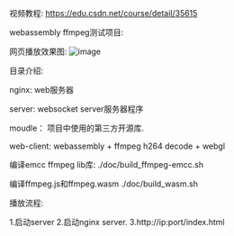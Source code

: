 视频教程:
https://edu.csdn.net/course/detail/35615

webassembly ffmpeg测试项目:

网页播放效果图:
![image](https://user-images.githubusercontent.com/18042866/126866328-39936e79-032c-4305-a1a2-7c39c8e5531c.png)

目录介绍:

nginx:
web服务器

server: 
websocket server服务器程序

moudle： 
项目中使用的第三方开源库.

web-client:
webassembly + ffmpeg h264 decode + webgl

编译emcc ffmpeg  lib库:
./doc/build_ffmpeg-emcc.sh

编译ffmpeg.js和ffmpeg.wasm
./doc/build_wasm.sh

播放流程:

1.启动server
2.启动nginx server.
3.http://ip:port/index.html

